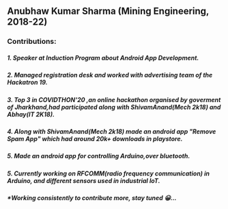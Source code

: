 ## Anubhaw Kumar Sharma (Mining Engineering, 2018-22)

### Contributions:
##### 1. Speaker at Induction Program about Android App Development.
##### 2. Managed registration desk and worked with advertising team of the Hackatron 19.
##### 3. Top 3 in COVIDTHON'20 ,an online hackathon organised by goverment of Jharkhand,had participated along with ShivamAnand(Mech 2k18) and Abhay(IT 2K18).
##### 4. Along with ShivamAnand(Mech 2k18) made an android app "Remove Spam App" which had around 20k+ downloads in playstore.
##### 5. Made an android app for controlling Arduino,over bluetooth.
##### 5. Currently working on RFCOMM(radio frequency communication) in Arduino, and different sensors used in industrial IoT.

#####  *Working consistently to contribute more, stay tuned 😀...
